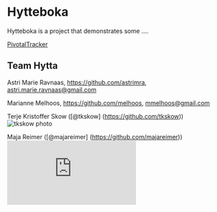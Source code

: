 # Hytteboka

Hytteboka is a project that demonstrates some ....

[PivotalTracker](https://www.pivotaltracker.com/s/projects/1193870)

## Team Hytta

Astri Marie Ravnaas, https://github.com/astrimra, astri.marie.ravnaas@gmail.com

Marianne Melhoos, https://github.com/melhoos, mmelhoos@gmail.com

Terje Kristoffer Skow ([@tkskow] (https://github.com/tkskow))
![tkskow photo](https://avatars2.githubusercontent.com/u/3807482?v=2&s=140)

Maja Reimer ([@majareimer] (https://github.com/majareimer))
![maja photo](https://www.facebook.com/photo.php?fbid=10154144142580564&set=a.10150302148910564.556986.897280563&type=1&source=11)
